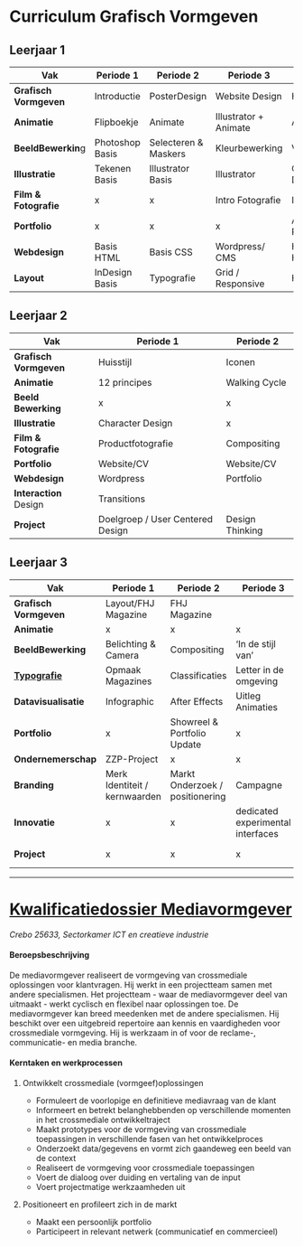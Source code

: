 # Curriculum Grafisch Vormgeven

## Leerjaar 1

| Vak | Periode 1 | Periode 2 | Periode 3 | Periode 4|
|---| ---| ---|---|---|
| **Grafisch Vormgeven** | Introductie | PosterDesign | Website Design | Huisstijl |
| **Animatie** | Flipboekje | Animate | Illustrator + Animate | Animate|
| **BeeldBewerkin**g | Photoshop Basis | Selecteren & Maskers | Kleurbewerking | Vrij Project | 
| **Illustratie** | Tekenen Basis | Illustrator Basis | Illustrator | Character Design | 
|**Film &  <br>Fotografie**|x|x|Intro Fotografie|Intro Film|
|**Portfolio**|x|x|x|Adobe Portfolio|
|**Webdesign**|Basis HTML|Basis CSS|Wordpress/ CMS|Herhaling HTML/CSS|
|**Layout**|InDesign Basis|Typografie|Grid / Responsive|Herhaling|

## Leerjaar 2

| Vak  | Periode 1  | Periode 2   |
|---|---|---|
|**Grafisch Vormgeven**|Huisstijl|Iconen|
|**Animatie**|12 principes|Walking Cycle|
|**Beeld <br>Bewerking**|x|x|
|**Illustratie**|Character Design|x|
|**Film & <br>Fotografie**|Productfotografie|Compositing|
|**Portfolio**|Website/CV|Website/CV|
|**Webdesign**|Wordpress|Portfolio|
|**Interaction**  <br>Design|Transitions||
|**Project**|Doelgroep / User Centered Design|Design Thinking|

## Leerjaar 3

| Vak  | Periode 1  | Periode 2  | Periode 3   | Periode 4   |
|---|---|---|---|---|
|**Grafisch Vormgeven**|Layout/FHJ Magazine|FHJ Magazine||Huisstijl & Verpakking|
|**Animatie**|x|x|x|x|
|**BeeldBewerking**|Belichting & Camera|Compositing|‘In de stijl van’|Vrij Project|
|**[Typografie](/Typografie.md)**|Opmaak Magazines|Classificaties|Letter in de omgeving|Lettertype maken|
|**Datavisualisatie**|Infographic|After Effects|Uitleg Animaties||
|**Portfolio**|x|Showreel & Portfolio Update|x|x|
|**Ondernemerschap**|ZZP-Project|x|x|x|
|**Branding**|Merk Identiteit / kernwaarden|Markt Onderzoek / positionering|Campagne|Combi met Grafisch Vormgeven|
|**Innovatie**|x|x|dedicated experimental interfaces|webAR|
|**Project**|x|x|x|Overkoepelend Project|



----  
  
  
   
  
# [Kwalificatiedossier Mediavormgever](https://kwalificatie-mijn.s-bb.nl/kwalificatie/mediavormgever-gewijzigd-2020/cmVzdWx0YWF0VHlwZT01O2Rvc3NpZXJJZD01MzM3O2t3YWxpZmljYXRpZUlkPTEzNDA2NzQ=)

*Crebo 25633, Sectorkamer ICT en creatieve industrie*


#### Beroepsbeschrijving

De mediavormgever realiseert de vormgeving van        crossmediale oplossingen voor klantvragen. Hij werkt in een projectteam samen met andere specialismen. Het projectteam - waar de mediavormgever deel van uitmaakt - werkt cyclisch en flexibel naar oplossingen toe. De mediavormgever kan breed meedenken met de andere specialismen. Hij beschikt over een uitgebreid repertoire aan kennis en vaardigheden voor crossmediale vormgeving. Hij is werkzaam in of voor de reclame-, communicatie- en media branche.

#### Kerntaken en werkprocessen

1. Ontwikkelt crossmediale (vormgeef)oplossingen

	- Formuleert de voorlopige en definitieve mediavraag van de klant
	- Informeert en betrekt belanghebbenden op verschillende momenten in het crossmediale ontwikkeltraject
	- Maakt prototypes voor de vormgeving van crossmediale toepassingen in verschillende fasen van  het ontwikkelproces
	- Onderzoekt data/gegevens en vormt zich gaandeweg een beeld van de context
	- Realiseert de vormgeving voor crossmediale toepassingen
	- Voert de dialoog over duiding en vertaling van de input
	- Voert projectmatige werkzaamheden uit

2. Positioneert en profileert zich in de markt

	- Maakt een persoonlijk portfolio
	- Participeert in relevant netwerk (communicatief en commercieel)
